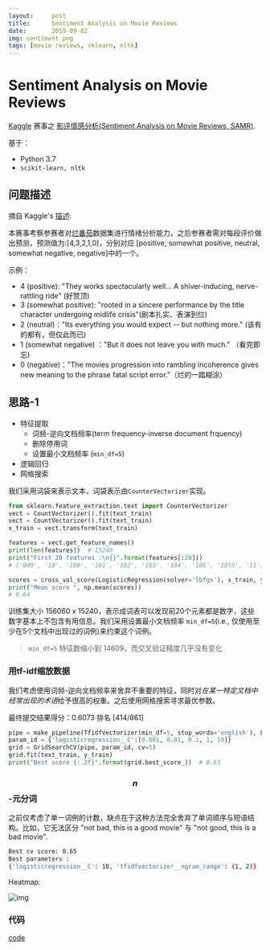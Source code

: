 ```yaml
---
layout:     post
title:      Sentiment Analysis on Movie Reviews
date:       2019-09-02
img: sentiment.png
tags: [movie reviews, sklearn, nltk]
---
```


# Sentiment Analysis on Movie Reviews
[Kaggle](http://www.kaggle.com/) 赛事之  [影评情感分析(Sentiment Analysis on Movie Reviews, SAMR)](http://www.kaggle.com/c/sentiment-analysis-on-movie-reviews).

基于：

* Python 3.7 
* `scikit-learn, nltk`

## 问题描述

摘自 Kaggle's [描述](http://www.kaggle.com/c/sentiment-analysis-on-movie-reviews):

本赛事考察参赛者对[烂番茄](http://www.rottentomatoes.com/)数据集进行情绪分析能力，之后参赛者需对每段评价做出预测，预测值为:[4,3,2,1,0]，分别对应 [positive, somewhat positive, neutral, somewhat negative, negative]中的一个。

示例：

* 4 (positive): "They works spectacularly well... A shiver-inducing, nerve-rattling ride" (好赞顶)
* 3 (somewhat positive): "rooted in a sincere performance by the title character undergoing midlife crisis"(剧本扎实、表演到位)
* 2 (neutral)："Its everything you would expect -- but nothing more." (该有的都有，但仅此而已)
* 1 (somewhat negative) ："But it does not leave you with much." （看完即忘)
* 0 (negative)："The movies progression into rambling incoherence gives new meaning to the phrase fatal script error."（烂的一踏糊涂）



## 思路-1

* 特征提取
  * 词频-逆向文档频率(term frequency-inverse document frquency)  
  * 删除停用词
  * 设置最小文档频率 (`min_df=5`)
* 逻辑回归
* 网格搜索

我们采用词袋来表示文本，词袋表示由`CounterVectorizer`实现。 

```python
from sklearn.feature_extraction.text import CounterVectorizer
vect = CountVectorizer().fit(text_train)
vect = CountVectorizer().fit(text_train)
x_train = vect.transform(text_train)

features = vect.get_feature_names()
print(len(features))  # 15240
print("First 20 features :\n{}".format(features[:20]))
# ['000', '10', '100', '101', '102', '103', '104', '105', '10th', '11', '110', '112', '12', '120', '127', '129', '12th', '13', '13th', '14']

scores = cross_val_score(LogisticRegression(solver='lbfgs'), x_train, y_train, cv=5)
print("Mean score ", np.mean(scores))
# 0.64	
```

训练集大小 156060 x 15240，表示成词表可以发现前20个元素都是数字，这些数字基本上不包含有用信息。我们采用设置最小文档频率 `min_df=5`(i.e., 仅使用至少在5个文档中出现过的词例)来约束这个词例。 

> `min_df=5` 特征数缩小到 14609，而交叉验证精度几乎没有变化

### 用tf-idf缩放数据

我们考虑使用词频-逆向文档频率来舍弃不重要的特征，同时对*在某一特定文档中经常出现的术语*给予很高的权重。之后使用网格搜索寻求最优参数。

最终提交结果得分：0.6073  排名 [414/861]

```python
pipe = make_pipeline(TfidfVectorizer(min_df=5, stop_words='english'), LogisticRegression(solver='lbfgs', multi_class='auto'))
param_id = {'logisticregression__C':[0.001, 0.01, 0.1, 1, 10]}
grid = GridSearchCV(pipe, param_id, cv=5)
grid.fit(text_train, y_train)
print("Best score {:.2f}".format(grid.best_score_))  # 0.63
```



### $$n$$-元分词

之前仅考虑了单一词例的计数，缺点在于这种方法完全舍弃了单词顺序与短语结构。比如，它无法区分 "not bad, this is a good movie" 与 "not good, this is a bad movie". 


```bash
Best cv score: 0.65
Best parameters :
{'logisticregression__C': 10, 'tfidfvectorizer__ngram_range': (1, 2)} 
```

Heatmap:

![img]({{site.baseurl}}/images/heatmap-ngram.png)


### 代码 
[code]({{site.baseurl}}/codes/Kaggle_Data_Science_SKLearn.ipynb)
